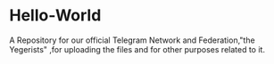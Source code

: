 # Hello-World
A Repository for our official Telegram Network and Federation,"the Yegerists" ,for uploading the files and for other purposes related to it.
